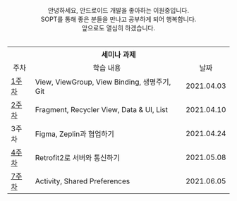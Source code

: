 ﻿<p align="center">
안녕하세요, 안드로이드 개발을 좋아하는 이원중입니다.<br>
SOPT를 통해 좋은 분들을 만나고 공부하게 되어 행복합니다.<br>
앞으로도 열심히 하겠습니다.<br>
<br>
</p>
<table align="center">
<tr>
<th colspan="3"> 세미나 과제 </th>
</tr>
<tr>
<td align="center">주차</td>
<td align="center">학습 내용</td>
<td align="center">날짜</td>
</tr>
<tr>
<td><a href="https://github.com/BE-SOPT-Android-First-Class/WonJoongRoid/tree/master/First_Seminar">1주차</a></td>
<td>View, ViewGroup, View Binding, 생명주기, Git</td>
<td>2021.04.03</td>
</tr>
<tr>
<td><a href="https://github.com/BE-SOPT-Android-First-Class/WonJoongRoid/tree/master/Second_Seminar">2주차</a></td>
<td>Fragment, Recycler View, Data & UI, List</td>
<td>2021.04.10</td>
</tr>
<tr>
<td>3주차</td>
<td>Figma, Zeplin과 협업하기</td>
<td>2021.04.24</td>
</tr>
<tr>
<td><a href="https://github.com/BE-SOPT-Android-First-Class/WonJoongRoid/tree/master/Fourth_Seminar">4주차</a></td>
<td>Retrofit2로 서버와 통신하기</td>
<td>2021.05.08</td>
</tr>
<tr>
<td><a href="https://github.com/BE-SOPT-Android-First-Class/WonJoongRoid/tree/master/Seventh_Seminar">7주차</a></td>
<td>Activity, Shared Preferences</td>
<td>2021.06.05</td>
</tr>
</table>
